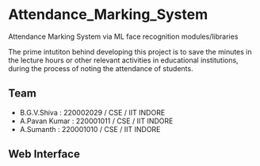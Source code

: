 # Attendance_Marking_System
Attendance Marking System via ML face recognition modules/libraries

The prime intutiton behind developing this project is to save the minutes in the lecture hours or other relevant activities in educational institutions, during the process of noting the attendance of students.

## Team 
* B.G.V.Shiva   : 220002029 / CSE / IIT INDORE
* A.Pavan Kumar : 220001011 / CSE / IIT INDORE
* A.Sumanth     : 220001010 / CSE / IIT INDORE

## Web Interface


  
